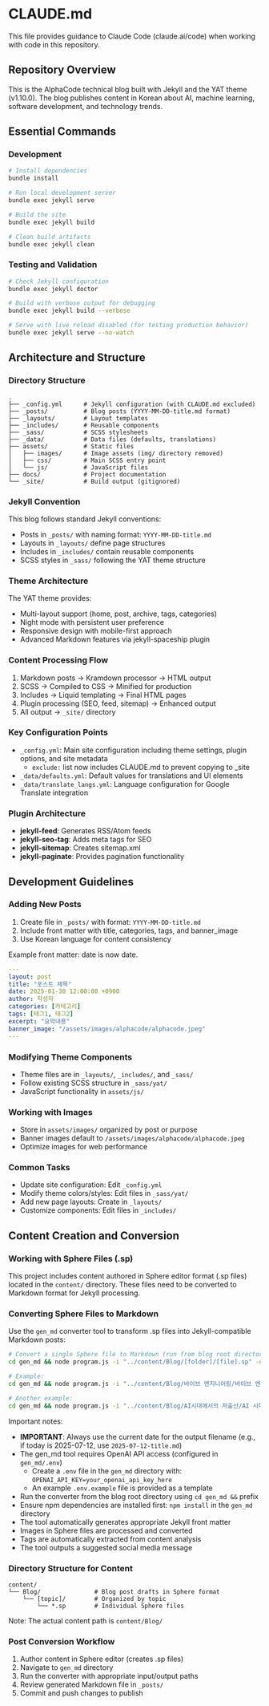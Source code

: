 # CLAUDE.md

This file provides guidance to Claude Code (claude.ai/code) when working with code in this repository.

## Repository Overview

This is the AlphaCode technical blog built with Jekyll and the YAT theme (v1.10.0). The blog publishes content in Korean about AI, machine learning, software development, and technology trends.

## Essential Commands

### Development

```bash
# Install dependencies
bundle install

# Run local development server
bundle exec jekyll serve

# Build the site
bundle exec jekyll build

# Clean build artifacts
bundle exec jekyll clean
```

### Testing and Validation

```bash
# Check Jekyll configuration
bundle exec jekyll doctor

# Build with verbose output for debugging
bundle exec jekyll build --verbose

# Serve with live reload disabled (for testing production behavior)
bundle exec jekyll serve --no-watch
```

## Architecture and Structure

### Directory Structure

```
.
├── _config.yml      # Jekyll configuration (with CLAUDE.md excluded)
├── _posts/          # Blog posts (YYYY-MM-DD-title.md format)
├── _layouts/        # Layout templates
├── _includes/       # Reusable components
├── _sass/           # SCSS stylesheets
├── _data/           # Data files (defaults, translations)
├── assets/          # Static files
│   ├── images/      # Image assets (img/ directory removed)
│   ├── css/         # Main SCSS entry point
│   └── js/          # JavaScript files
├── docs/            # Project documentation
└── _site/           # Build output (gitignored)
```

### Jekyll Convention

This blog follows standard Jekyll conventions:

- Posts in `_posts/` with naming format: `YYYY-MM-DD-title.md`
- Layouts in `_layouts/` define page structures
- Includes in `_includes/` contain reusable components
- SCSS styles in `_sass/` following the YAT theme structure

### Theme Architecture

The YAT theme provides:

- Multi-layout support (home, post, archive, tags, categories)
- Night mode with persistent user preference
- Responsive design with mobile-first approach
- Advanced Markdown features via jekyll-spaceship plugin

### Content Processing Flow

1. Markdown posts → Kramdown processor → HTML output
2. SCSS → Compiled to CSS → Minified for production
3. Includes → Liquid templating → Final HTML pages
4. Plugin processing (SEO, feed, sitemap) → Enhanced output
5. All output → `_site/` directory

### Key Configuration Points

- `_config.yml`: Main site configuration including theme settings, plugin options, and site metadata
  - `exclude:` list now includes CLAUDE.md to prevent copying to \_site
- `_data/defaults.yml`: Default values for translations and UI elements
- `_data/translate_langs.yml`: Language configuration for Google Translate integration

### Plugin Architecture

- **jekyll-feed**: Generates RSS/Atom feeds
- **jekyll-seo-tag**: Adds meta tags for SEO
- **jekyll-sitemap**: Creates sitemap.xml
- **jekyll-paginate**: Provides pagination functionality

## Development Guidelines

### Adding New Posts

1. Create file in `_posts/` with format: `YYYY-MM-DD-title.md`
2. Include front matter with title, categories, tags, and banner_image
3. Use Korean language for content consistency

Example front matter: date is now date.

```yaml
---
layout: post
title: "포스트 제목"
date: 2025-01-30 12:00:00 +0900
author: 작성자
categories: [카테고리]
tags: [태그1, 태그2]
excerpt: "요약내용"
banner_image: "/assets/images/alphacode/alphacode.jpeg"
---
```

### Modifying Theme Components

- Theme files are in `_layouts/`, `_includes/`, and `_sass/`
- Follow existing SCSS structure in `_sass/yat/`
- JavaScript functionality in `assets/js/`

### Working with Images

- Store in `assets/images/` organized by post or purpose
- Banner images default to `/assets/images/alphacode/alphacode.jpeg`
- Optimize images for web performance

### Common Tasks

- Update site configuration: Edit `_config.yml`
- Modify theme colors/styles: Edit files in `_sass/yat/`
- Add new page layouts: Create in `_layouts/`
- Customize components: Edit files in `_includes/`

## Content Creation and Conversion

### Working with Sphere Files (.sp)

This project includes content authored in Sphere editor format (.sp files) located in the `content/` directory. These files need to be converted to Markdown format for Jekyll processing.

### Converting Sphere Files to Markdown

Use the `gen_md` converter tool to transform .sp files into Jekyll-compatible Markdown posts:

```bash
# Convert a single Sphere file to Markdown (run from blog root directory)
cd gen_md && node program.js -i "../content/Blog/[folder]/[file].sp" -o "../_posts/YYYY-MM-DD-post-title.md"

# Example:
cd gen_md && node program.js -i "../content/Blog/바이브 엔지니어링/바이브 엔지니어링: 코드 다음으로 AI가 정복할 영역.sp" -o "../_posts/2025-07-12-vibe-engineering.md"

# Another example:
cd gen_md && node program.js -i "../content/Blog/AI시대에서의 저출산/AI 시대, 더 적은 게 더 큰 힘이다.sp" -o "../_posts/2025-08-02-ai-less-is-more.md"
```

Important notes:

- **IMPORTANT**: Always use the current date for the output filename (e.g., if today is 2025-07-12, use `2025-07-12-title.md`)
- The gen_md tool requires OpenAI API access (configured in `gen_md/.env`)
  - Create a `.env` file in the `gen_md` directory with: `OPENAI_API_KEY=your_openai_api_key_here`
  - An example `.env.example` file is provided as a template
- Run the converter from the blog root directory using `cd gen_md &&` prefix
- Ensure npm dependencies are installed first: `npm install` in the `gen_md` directory
- The tool automatically generates appropriate Jekyll front matter
- Images in Sphere files are processed and converted
- Tags are automatically extracted from content analysis
- The tool outputs a suggested social media message

### Directory Structure for Content

```
content/
└── Blog/               # Blog post drafts in Sphere format
    └── [topic]/        # Organized by topic
        └── *.sp        # Individual Sphere files
```

Note: The actual content path is `content/Blog/`

### Post Conversion Workflow

1. Author content in Sphere editor (creates .sp files)
2. Navigate to `gen_md` directory
3. Run the converter with appropriate input/output paths
4. Review generated Markdown file in `_posts/`
5. Commit and push changes to publish
